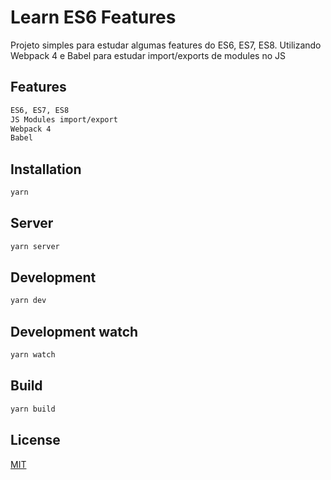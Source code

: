 # Learn ES6 Features

Projeto simples para estudar algumas features do ES6, ES7, ES8. 
Utilizando Webpack 4 e Babel para estudar import/exports de modules no JS

## Features

```bash
ES6, ES7, ES8
JS Modules import/export
Webpack 4
Babel
```

## Installation

```bash
yarn
```

## Server

```bash
yarn server
```

## Development

```bash
yarn dev
```

## Development watch

```bash
yarn watch
```

## Build

```bash
yarn build
```

## License
[MIT](https://choosealicense.com/licenses/mit/)
